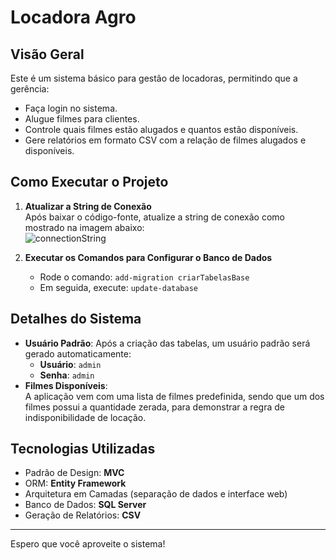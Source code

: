 # Locadora Agro

## Visão Geral
Este é um sistema básico para gestão de locadoras, permitindo que a gerência:
- Faça login no sistema.
- Alugue filmes para clientes.
- Controle quais filmes estão alugados e quantos estão disponíveis.
- Gere relatórios em formato CSV com a relação de filmes alugados e disponíveis.

## Como Executar o Projeto

1. **Atualizar a String de Conexão**  
   Após baixar o código-fonte, atualize a string de conexão como mostrado na imagem abaixo:  
   ![connectionString](https://github.com/user-attachments/assets/57c306ec-597b-4eae-83e4-1e5695016530)

2. **Executar os Comandos para Configurar o Banco de Dados**  
   - Rode o comando: `add-migration criarTabelasBase`
   - Em seguida, execute: `update-database`

## Detalhes do Sistema

- **Usuário Padrão**: Após a criação das tabelas, um usuário padrão será gerado automaticamente:  
  - **Usuário**: `admin`  
  - **Senha**: `admin`
- **Filmes Disponíveis**:  
  A aplicação vem com uma lista de filmes predefinida, sendo que um dos filmes possui a quantidade zerada, para demonstrar a regra de indisponibilidade de locação.

## Tecnologias Utilizadas

- Padrão de Design: **MVC**
- ORM: **Entity Framework**
- Arquitetura em Camadas (separação de dados e interface web)
- Banco de Dados: **SQL Server**
- Geração de Relatórios: **CSV**

---

Espero que você aproveite o sistema!
